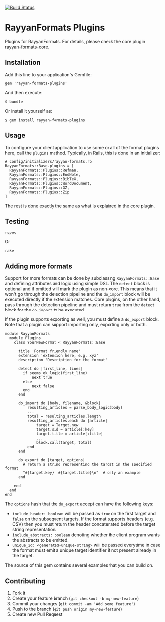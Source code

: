 [![Build Status](https://travis-ci.org/rayyanqcri/rayyan-formats-plugins.svg?branch=master)](https://travis-ci.org/rayyanqcri/rayyan-formats-plugins)

# RayyanFormats Plugins

Plugins for RayyanFormats. For details, please check the core plugin [rayyan-formats-core](https://github.com/rayyanqcri/rayyan-formats-core).

## Installation

Add this line to your application's Gemfile:

    gem 'rayyan-formats-plugins'

And then execute:

    $ bundle

Or install it yourself as:

    $ gem install rayyan-formats-plugins

## Usage

To configure your client application to use some or all of the format plugins here, call the `plugins` method. Typically, in Rails, this is done in an initializer:

    # config/initializers/rayyan-formats.rb
    RayyanFormats::Base.plugins = [
      RayyanFormats::Plugins::Refman,
      RayyanFormats::Plugins::EndNote,
      RayyanFormats::Plugins::BibTeX,
      RayyanFormats::Plugins::WordDocument,
      RayyanFormats::Plugins::GZ,
      RayyanFormats::Plugins::Zip
    ]

The rest is done exactly the same as what is explained in the core plugin.

## Testing

    rspec

Or

    rake

## Adding more formats

Support for more formats can be done by subclassing `RayyanFormats::Base` and defining attributes and logic using simple DSL. The `detect` block is optional
and if omitted will mark the plugin as non-core. This means that it won't go 
through the detection pipeline and the `do_import` block will be executed
directly if the extension matches.
Core plugins, on the other hand, pass through the detection pipeline
and must return `true` from the `detect` block for the `do_import` to be executed.

If the plugin supports exporting as well, you must define a `do_export` block.
Note that a plugin can support importing only, exporting only or both.

    module RayyanFormats
      module Plugins
        class YourNewFormat < RayyanFormats::Base

          title 'Format friendly name'
          extension 'extension here, e.g. xyz'
          description 'Description for the format'

          detect do |first_line, lines|
            if seems_ok_logic(first_line)
                next true
            else
                next false
            end
          end

          do_import do |body, filename, &block|
              resulting_articles = parse_body_logic(body)
              ...
              total = resulting_articles.length
              resulting_articles.each do |article|
                  target = Target.new
                  target.sid = article[:key]
                  target.title = article[:title]
                  ...
                  block.call(target, total)
              end
          end

          do_export do |target, options|
            # return a string representing the target in the specified format
            "#{target.key}: #{target.title}\n"  # only an example
          end

        end
      end
    end

The `options` hash that the `do_export` accept can have the following keys:

- `include_header: boolean` will be passed as `true` on the first target
and `false` on the subsequent targets. If the format supports headers (e.g. CSV)
then you must return the header concatenated before the target string representation.
- `include_abstracts: boolean` denoting whether the client program wants
the abstracts to be emitted.
- `unique_id: <generated-unique-string>` will be passed everytime in case
the format must emit a unique target identifier if not present already in the target.

The source of this gem contains several examples that you can build on.

## Contributing

1. Fork it
2. Create your feature branch (`git checkout -b my-new-feature`)
3. Commit your changes (`git commit -am 'Add some feature'`)
4. Push to the branch (`git push origin my-new-feature`)
5. Create new Pull Request
